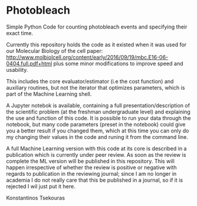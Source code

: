 Photobleach
===========

Simple Python Code for counting photobleach events and specifying their exact time.

Currently this repository holds the code as it existed when it was used for our Molecular Biology of the cell paper: http://www.molbiolcell.org/content/early/2016/09/19/mbc.E16-06-0404.full.pdf+html
plus some minor modifications to improve speed and usability.

This includes the core evaluator/estimator (i.e the cost function) and auxiliary routines, but not the iterator that optimizes parameters, which is part of the Machine Learning shell. 

A Jupyter notebok is available, containing a full presentation/description of the scientific problem (at the freshman undergraduate level) and explaining the use and function of this code. It is possible to run your data through the notebook, but many code parameters (preset in the notebook) could give you a better result if you changed them, which at this time you can only do my changing their values in the code and runing it from the command line.

A full Machine Learning version with this code at its core is described in a publication which is currently under peer review. As soon as the review is complete the ML version will be published in this repository. This will happen irrespective of whether the review is positive or negative with regards to publication in the reviewing journal; since I am no longer in academia I do not really care that this be published in a journal, so if it is rejected I wil just put it here. 

Konstantinos Tsekouras

